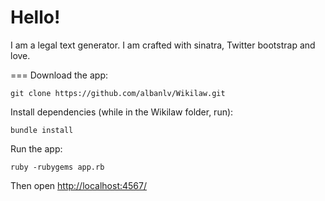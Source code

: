 Hello!
====

I am a legal text generator.
I am crafted with sinatra, Twitter bootstrap and love.

===
Download the app:

	git clone https://github.com/albanlv/Wikilaw.git

Install dependencies (while in the Wikilaw folder, run):

	bundle install

Run the app:

	ruby -rubygems app.rb
	
Then open [http://localhost:4567/](http://localhost:4567/)

